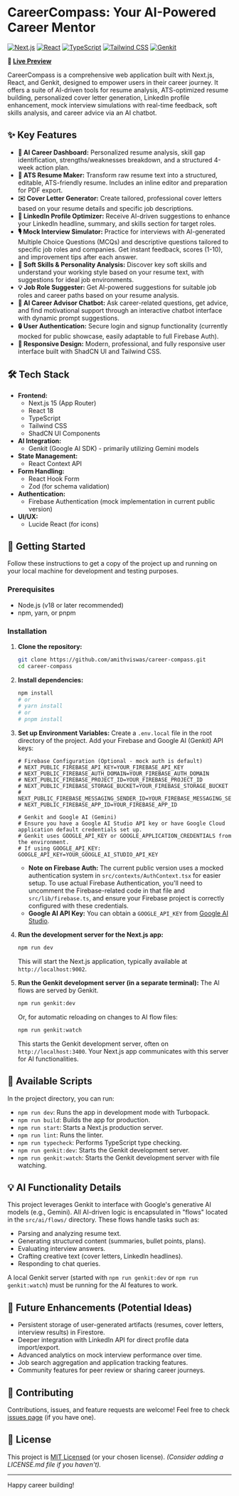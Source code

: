 
# CareerCompass: Your AI-Powered Career Mentor

[![Next.js](https://img.shields.io/badge/Next.js-000000?style=for-the-badge&logo=nextdotjs&logoColor=white)](https://nextjs.org/) [![React](https://img.shields.io/badge/React-20232A?style=for-the-badge&logo=react&logoColor=61DAFB)](https://reactjs.org/) [![TypeScript](https://img.shields.io/badge/TypeScript-007ACC?style=for-the-badge&logo=typescript&logoColor=white)](https://www.typescriptlang.org/) [![Tailwind CSS](https://img.shields.io/badge/Tailwind_CSS-38B2AC?style=for-the-badge&logo=tailwind-css&logoColor=white)](https://tailwindcss.com/) [![Genkit](https://img.shields.io/badge/Genkit_(Firebase%20AI)-FFCA28?style=for-the-badge&logo=firebase&logoColor=black)](https://firebase.google.com/docs/genkit)

**🚀 [Live Preview](https://9000-firebase-studio-1747402899695.cluster-htdgsbmflbdmov5xrjithceibm.cloudworkstations.dev)**

CareerCompass is a comprehensive web application built with Next.js, React, and Genkit, designed to empower users in their career journey. It offers a suite of AI-driven tools for resume analysis, ATS-optimized resume building, personalized cover letter generation, LinkedIn profile enhancement, mock interview simulations with real-time feedback, soft skills analysis, and career advice via an AI chatbot.

## ✨ Key Features

*   **🧠 AI Career Dashboard:** Personalized resume analysis, skill gap identification, strengths/weaknesses breakdown, and a structured 4-week action plan.
*   **📄 ATS Resume Maker:** Transform raw resume text into a structured, editable, ATS-friendly resume. Includes an inline editor and preparation for PDF export.
*   **✉️ Cover Letter Generator:** Create tailored, professional cover letters based on your resume details and specific job descriptions.
*   **🔗 LinkedIn Profile Optimizer:** Receive AI-driven suggestions to enhance your LinkedIn headline, summary, and skills section for target roles.
*   **🎙️ Mock Interview Simulator:** Practice for interviews with AI-generated Multiple Choice Questions (MCQs) and descriptive questions tailored to specific job roles and companies. Get instant feedback, scores (1-10), and improvement tips after each answer.
*   **🤝 Soft Skills & Personality Analysis:** Discover key soft skills and understand your working style based on your resume text, with suggestions for ideal job environments.
*   **💡 Job Role Suggester:** Get AI-powered suggestions for suitable job roles and career paths based on your resume analysis.
*   **🤖 AI Career Advisor Chatbot:** Ask career-related questions, get advice, and find motivational support through an interactive chatbot interface with dynamic prompt suggestions.
*   **🔒 User Authentication:** Secure login and signup functionality (currently mocked for public showcase, easily adaptable to full Firebase Auth).
*   **📱 Responsive Design:** Modern, professional, and fully responsive user interface built with ShadCN UI and Tailwind CSS.

## 🛠️ Tech Stack

*   **Frontend:**
    *   Next.js 15 (App Router)
    *   React 18
    *   TypeScript
    *   Tailwind CSS
    *   ShadCN UI Components
*   **AI Integration:**
    *   Genkit (Google AI SDK) - primarily utilizing Gemini models
*   **State Management:**
    *   React Context API
*   **Form Handling:**
    *   React Hook Form
    *   Zod (for schema validation)
*   **Authentication:**
    *   Firebase Authentication (mock implementation in current public version)
*   **UI/UX:**
    *   Lucide React (for icons)

## 🚀 Getting Started

Follow these instructions to get a copy of the project up and running on your local machine for development and testing purposes.

### Prerequisites

*   Node.js (v18 or later recommended)
*   npm, yarn, or pnpm

### Installation

1.  **Clone the repository:**
    ```bash
    git clone https://github.com/amithviswas/career-compass.git
    cd career-compass
    ```
    
2.  **Install dependencies:**
    ```bash
    npm install
    # or
    # yarn install
    # or
    # pnpm install
    ```

3.  **Set up Environment Variables:**
    Create a `.env.local` file in the root directory of the project. Add your Firebase and Google AI (Genkit) API keys:

    ```env
    # Firebase Configuration (Optional - mock auth is default)
    # NEXT_PUBLIC_FIREBASE_API_KEY=YOUR_FIREBASE_API_KEY
    # NEXT_PUBLIC_FIREBASE_AUTH_DOMAIN=YOUR_FIREBASE_AUTH_DOMAIN
    # NEXT_PUBLIC_FIREBASE_PROJECT_ID=YOUR_FIREBASE_PROJECT_ID
    # NEXT_PUBLIC_FIREBASE_STORAGE_BUCKET=YOUR_FIREBASE_STORAGE_BUCKET
    # NEXT_PUBLIC_FIREBASE_MESSAGING_SENDER_ID=YOUR_FIREBASE_MESSAGING_SENDER_ID
    # NEXT_PUBLIC_FIREBASE_APP_ID=YOUR_FIREBASE_APP_ID

    # Genkit and Google AI (Gemini)
    # Ensure you have a Google AI Studio API key or have Google Cloud application default credentials set up.
    # Genkit uses GOOGLE_API_KEY or GOOGLE_APPLICATION_CREDENTIALS from the environment.
    # If using GOOGLE_API_KEY:
    GOOGLE_API_KEY=YOUR_GOOGLE_AI_STUDIO_API_KEY
    ```
    *   **Note on Firebase Auth:** The current public version uses a mocked authentication system in `src/contexts/AuthContext.tsx` for easier setup. To use actual Firebase Authentication, you'll need to uncomment the Firebase-related code in that file and `src/lib/firebase.ts`, and ensure your Firebase project is correctly configured with these credentials.
    *   **Google AI API Key:** You can obtain a `GOOGLE_API_KEY` from [Google AI Studio](https://aistudio.google.com/).

4.  **Run the development server for the Next.js app:**
    ```bash
    npm run dev
    ```
    This will start the Next.js application, typically available at `http://localhost:9002`.

5.  **Run the Genkit development server (in a separate terminal):**
    The AI flows are served by Genkit.
    ```bash
    npm run genkit:dev
    ```
    Or, for automatic reloading on changes to AI flow files:
    ```bash
    npm run genkit:watch
    ```
    This starts the Genkit development server, often on `http://localhost:3400`. Your Next.js app communicates with this server for AI functionalities.

## 📜 Available Scripts

In the project directory, you can run:

*   `npm run dev`: Runs the app in development mode with Turbopack.
*   `npm run build`: Builds the app for production.
*   `npm run start`: Starts a Next.js production server.
*   `npm run lint`: Runs the linter.
*   `npm run typecheck`: Performs TypeScript type checking.
*   `npm run genkit:dev`: Starts the Genkit development server.
*   `npm run genkit:watch`: Starts the Genkit development server with file watching.

## 💡 AI Functionality Details

This project leverages Genkit to interface with Google's generative AI models (e.g., Gemini). All AI-driven logic is encapsulated in "flows" located in the `src/ai/flows/` directory. These flows handle tasks such as:
*   Parsing and analyzing resume text.
*   Generating structured content (summaries, bullet points, plans).
*   Evaluating interview answers.
*   Crafting creative text (cover letters, LinkedIn headlines).
*   Responding to chat queries.

A local Genkit server (started with `npm run genkit:dev` or `npm run genkit:watch`) must be running for the AI features to work.

## 🔮 Future Enhancements (Potential Ideas)

*   Persistent storage of user-generated artifacts (resumes, cover letters, interview results) in Firestore.
*   Deeper integration with LinkedIn API for direct profile data import/export.
*   Advanced analytics on mock interview performance over time.
*   Job search aggregation and application tracking features.
*   Community features for peer review or sharing career journeys.

## 🤝 Contributing

Contributions, issues, and feature requests are welcome! Feel free to check [issues page](https://github.com/your-username/career-compass/issues) (if you have one).

## 📄 License

This project is [MIT Licensed](LICENSE.md) (or your chosen license). *(Consider adding a LICENSE.md file if you haven't).*

---

Happy career building!
